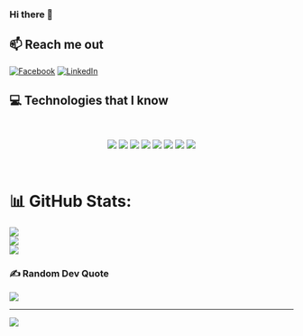 ### Hi there 👋
## :mailbox: Reach me out
[![Facebook](https://img.shields.io/badge/Facebook-%231877F2.svg?logo=Facebook&logoColor=white)](https://facebook.com/masharzy) [![LinkedIn](https://img.shields.io/badge/LinkedIn-%230077B5.svg?logo=linkedin&logoColor=white)](https://linkedin.com/in/mahdy-abrar-sharzy-764165241)

## :computer: Technologies that I know
<br>
<p align="center">
<img src="https://github.com/mir-hussain/mir-hussain/blob/main/images/icons/HTML.png"/>
<img src="https://github.com/mir-hussain/mir-hussain/blob/main/images/icons/css.png"/>
<img src="https://github.com/mir-hussain/mir-hussain/blob/main/images/icons/JavaScript.png"/>
<img src="https://github.com/mir-hussain/mir-hussain/blob/main/images/icons/react.png"/>
<img src="https://github.com/mir-hussain/mir-hussain/blob/main/images/icons/tailwind.png"/>
<img src="https://github.com/mir-hussain/mir-hussain/blob/main/images/icons/Bootsrap.png"/>
<img src="https://github.com/mir-hussain/mir-hussain/blob/main/images/icons/node.png"/>
<img src="https://github.com/mir-hussain/mir-hussain/blob/main/images/icons/express.png"/>
</p><br/>

# 📊 GitHub Stats:
![](https://github-readme-stats.vercel.app/api?username=masharzy&theme=dark&hide_border=false&include_all_commits=false&count_private=false)<br/>
![](https://github-readme-streak-stats.herokuapp.com/?user=masharzy&theme=dark&hide_border=false)<br/>
![](https://github-readme-stats.vercel.app/api/top-langs/?username=masharzy&theme=dark&hide_border=false&include_all_commits=false&count_private=false&layout=compact)

### ✍️ Random Dev Quote
![](https://quotes-github-readme.vercel.app/api?type=vetical&theme=radical)

---
[![](https://visitcount.itsvg.in/api?id=masharzy&icon=0&color=0)](https://visitcount.itsvg.in)

<!--
**omar-web-dev/omar-web-dev** is a ✨ _special_ ✨ repository because its `README.md` (this file) appears on your GitHub profile.

Here are some ideas to get you started:

- 🔭 I’m currently working on ...
- 🌱 I’m currently learning ...
- 👯 I’m looking to collaborate on ...
- 🤔 I’m looking for help with ...
- 💬 Ask me about ...
- 📫 How to reach me: ...
- 😄 Pronouns: ...
- ⚡ Fun fact: ...
-->
